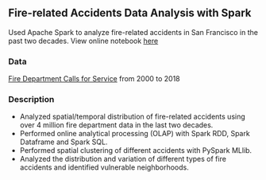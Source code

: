 ## Fire-related Accidents Data Analysis with Spark

Used Apache Spark to analyze fire-related accidents in San Francisco in the past two decades. 
View online notebook [here](https://databricks-prod-cloudfront.cloud.databricks.com/public/4027ec902e239c93eaaa8714f173bcfc/7021021392178208/79502671050942/4716338419422133/latest.html)

### Data

[Fire Department Calls for Service](https://data.sfgov.org/Public-Safety/Fire-Department-Calls-for-Service/nuek-vuh3) from 2000 to 2018

### Description

- Analyzed spatial/temporal distribution of fire-related accidents using over 4 million fire department data in the last two decades. 
- Performed online analytical processing (OLAP) with Spark RDD, Spark Dataframe and Spark SQL. 
- Performed spatial clustering of different accidents with PySpark MLlib. 
- Analyzed the distribution and variation of different types of fire accidents and identified vulnerable neighborhoods.



